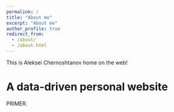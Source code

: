 ```yaml
---
permalink: /
title: "About me"
excerpt: "About me"
author_profile: true
redirect_from: 
  - /about/
  - /about.html
---
```


This is Aleksei Chernoshtanov home on the web!

A data-driven personal website
======
PRIMER.
